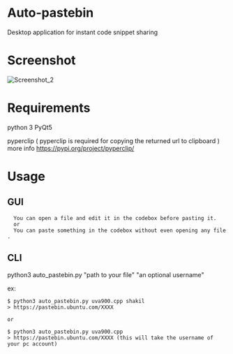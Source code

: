 # Auto-pastebin
Desktop application for instant code snippet sharing

# Screenshot
![Screenshot_2](https://user-images.githubusercontent.com/24731446/85190497-dedf1d00-b2da-11ea-8e40-4b18e831496d.png)


# Requirements 
  
  python 3
  PyQt5
  
  pyperclip ( pyperclip is required for copying the returned url to clipboard )
  more info https://pypi.org/project/pyperclip/
 
 
# Usage

## GUI     
      You can open a file and edit it in the codebox before pasting it.
      or 
      You can paste something in the codebox without even opening any file .
      
 
## CLI

  python3 auto_pastebin.py "path to your file" "an optional username"
  
  
  ex:
  
    $ python3 auto_pastebin.py uva900.cpp shakil
    > https://pastebin.ubuntu.com/XXXX
    
    or 
    
    $ python3 auto_pastebin.py uva900.cpp 
    > https://pastebin.ubuntu.com/XXXX (this will take the username of your pc account)
    
    
 
